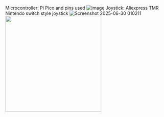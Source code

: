 Microcontroller: Pi Pico and pins used
<picture>
![image](https://github.com/user-attachments/assets/d5c09dd5-5870-49c5-af64-c63cd70dd36a)
</picture>
Joystick: Aliexpress TMR Nintendo switch style joystick
![Screenshot 2025-06-30 010211](https://github.com/user-attachments/assets/bf986348-5158-445f-acca-0cc41602a425)
<picture>
<img src="https://github.com/user-attachments/assets/09c3ba0c-979f-4511-b104-186558ca0a61" width="300">
</picture>





